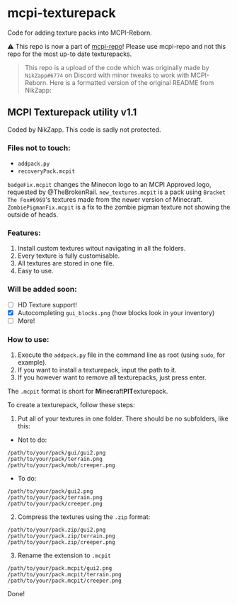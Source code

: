 # mcpi-texturepack
Code for adding texture packs into MCPI-Reborn.

⚠️ This repo is now a part of [mcpi-repo](https://github.com/MCPI-Revival/mcpi-repo/tree/main/texturepack)! Please use mcpi-repo and not this repo for the most up-to date texturepacks.

> This repo is a upload of the code which was originally made by `NikZapp#6774` on Discord with minor tweaks to work with MCPI-Reborn. Here is a formatted version of the original README from NikZapp:

## MCPI Texturepack utility v1.1
Coded by NikZapp. This code is sadly not protected.

### Files not to touch:
 + `addpack.py`
 + `recoveryPack.mcpit`

`badgeFix.mcpit` changes the Minecon logo to an MCPI Approved logo, requested by @TheBrokenRail. `new_textures.mcpit` is a pack using `Bracket The Fox#6969`'s textures made from the newer version of Minecraft. `ZombiePigmanFix.mcpit` is a fix to the zombie pigman texture not showing the outside of heads.

### Features:
1. Install custom textures witout navigating in all the folders.
2. Every texture is fully customisable.
3. All textures are stored in one file.
4. Easy to use.

### Will be added soon:
 + [ ] HD Texture support!
 + [x] Autocompleting `gui_blocks.png` (how blocks look in your inventory)
 + [ ] More!

### How to use:
1. Execute the `addpack.py` file in the command line as root (using `sudo`, for example).
2. If you want to install a texturepack, input the path to it.
3. If you however want to remove all texturepacks, just press enter.

The `.mcpit` format is short for **M**ine**c**raft**PIT**exturepack.

To create a texturepack, follow these steps:
1. Put all of your textures in one folder. There should be no subfolders, like this:
 + Not to do:
```
/path/to/your/pack/gui/gui2.png
/path/to/your/pack/terrain.png
/path/to/your/pack/mob/creeper.png
```
 + To do:
```
/path/to/your/pack/gui2.png
/path/to/your/pack/terrain.png
/path/to/your/pack/creeper.png
```

2. Compress the textures using the `.zip` format:
```
/path/to/your/pack.zip/gui2.png
/path/to/your/pack.zip/terrain.png
/path/to/your/pack.zip/creeper.png
```
3. Rename the extension to `.mcpit`
```
/path/to/your/pack.mcpit/gui2.png
/path/to/your/pack.mcpit/terrain.png
/path/to/your/pack.mcpit/creeper.png
```

Done!
